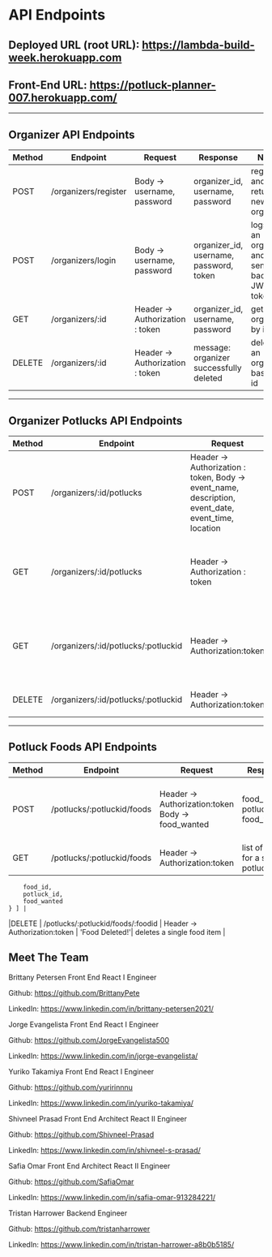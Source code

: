 # API Endpoints

## Deployed URL (root URL): https://lambda-build-week.herokuapp.com

## Front-End URL: https://potluck-planner-007.herokuapp.com/
---
## Organizer API Endpoints

|Method   | Endpoint      |Request    | Response  | Notes  |
|------   | -----------   | ------- | ------- | ------ |
|POST     | /organizers/register   | Body -> username, password    | organizer_id, username, password| registers and returns a new organizer   |
|POST     | /organizers/login   | Body -> username, password    | organizer_id, username, password, token| logs in an organizer and sends back JWT token  |
|GET     | /organizers/:id   | Header -> Authorization : token   | organizer_id, username, password| gets organizer by id,   |
|DELETE     | /organizers/:id   | Header -> Authorization : token  | message: organizer successfully deleted | deletes an organizer based on id  |

---

## Organizer Potlucks API Endpoints
|Method   | Endpoint      |Request    | Response  | Notes  |
|------   | -----------   | ------- | ------- | ------ |
|POST     | /organizers/:id/potlucks   | Header -> Authorization : token, Body -> event_name, description, event_date, event_time, location     |potluck_id, organizer_id, event_name, description, event_date, event_time, location| creates a potluck for specific organizer|
|GET     | /organizers/:id/potlucks   | Header -> Authorization : token    | potluck_id, organizer_id, event_name, description, event_date, event_time, location| gets all potlucks from an organizer |
|GET     | /organizers/:id/potlucks/:potluckid   | Header -> Authorization:token     | potluck_id, organizer_id, event_name, description, event_date, event_time, location| gets single potluck by potluck ID |
|DELETE     | /organizers/:id/potlucks/:potluckid   |  Header -> Authorization:token     | 'Potluck Deleted!'| deletes single potluck  |

---

## Potluck Foods API Endpoints
|Method   | Endpoint      |Request    | Response  | Notes  |
|------   | -----------   | ------- | ------- | ------ |
|POST     | /potlucks/:potluckid/foods   | Header -> Authorization:token Body -> food_wanted |food_id, potluck_id, food_wanted | creates new food for a single potluck |
|GET     | /potlucks/:potluckid/foods   | Header -> Authorization:token    |list of foods for a single potluck| [ {
        food_id,
        potluck_id,
        food_wanted
    } ] |
|DELETE     | /potlucks/:potluckid/foods/:foodid   | Header -> Authorization:token | 'Food Deleted!'| deletes a single food item |


## Meet The Team

Brittany Petersen Front End React I Engineer

Github: https://github.com/BrittanyPete

LinkedIn: https://www.linkedin.com/in/brittany-petersen2021/

Jorge Evangelista Front End React I Engineer

Github: https://github.com/JorgeEvangelista500

LinkedIn: https://www.linkedin.com/in/jorge-evangelista/

Yuriko Takamiya Front End React I Engineer

Github: https://github.com/yuririnnnu

LinkedIn: https://www.linkedin.com/in/yuriko-takamiya/

Shivneel Prasad Front End Architect React II Engineer

Github: https://github.com/Shivneel-Prasad

LinkedIn: https://www.linkedin.com/in/shivneel-s-prasad/

Safia Omar Front End Architect React II Engineer

Github: https://github.com/SafiaOmar

LinkedIn: https://www.linkedin.com/in/safia-omar-913284221/

Tristan Harrower Backend Engineer

Github: https://github.com/tristanharrower

LinkedIn: https://www.linkedin.com/in/tristan-harrower-a8b0b5185/




